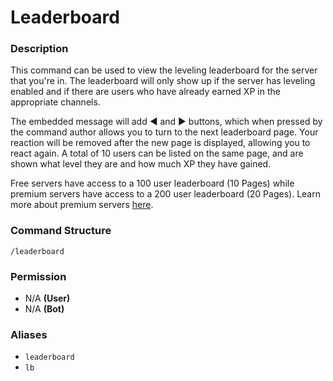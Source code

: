 # Leaderboard

### Description

This command can be used to view the leveling leaderboard for the server that you're in. The leaderboard will only show up if the server has leveling enabled and if there are users who have already earned XP in the appropriate channels.&#x20;

The embedded message will add ◀ and ▶ buttons, which when pressed by the command author allows you to turn to the next leaderboard page. Your reaction will be removed after the new page is displayed, allowing you to react again. A total of 10 users can be listed on the same page, and are shown what level they are and how much XP they have gained.

Free servers have access to a 100 user leaderboard (10 Pages) while premium servers have access to a 200 user leaderboard (20 Pages). Learn more about premium servers [here](../information/patreon-perks.md).

### Command Structure

```
/leaderboard
```

### **Permission**

* N/A **(User)**
* N/A **(Bot)**

### Aliases

* `leaderboard`
* `lb`
